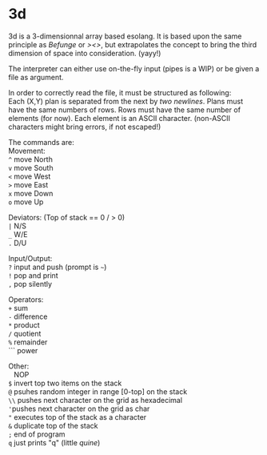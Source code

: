 # 3d

3d is a 3-dimensionnal array based esolang.
It is based upon the same principle as *Befunge* or *><>*, but extrapolates the concept to bring the third dimension of space into consideration. (yayy!)

The interpreter can either use on-the-fly input (pipes is a WIP) or be given a file as argument.

In order to correctly read the file, it must be structured as following:  
  Each (X,Y) plan is separated from the next by *two newlines*.
  Plans must have the same numbers of rows.
  Rows must have the same number of elements (for now).
  Each element is an ASCII character. (non-ASCII characters might bring errors, if not escaped!)

The commands are:  
Movement:  
   `^` move North  
   `v` move South  
   `<` move West  
   `>` move East  
   `x` move Down  
   `o` move Up  

Deviators: (Top of stack == 0 / > 0)  
  `|` N/S  
  `_` W/E  
  `.` D/U  

Input/Output:  
  `?` input and push (prompt is `~`)  
  `!` pop and print  
  `,` pop silently  

Operators:  
  `+` sum  
  `-` difference  
  `*` product  
  `/` quotient  
  `%` remainder  
  `\`` power  

Other:  
  ` ` NOP  
  `$` invert top two items on the stack  
  `@` psuhes random integer in range [0-top] on the stack  
  `\\` pushes next character on the grid as hexadecimal  
  `'`pushes next character on the grid as char  
  `"` executes top of the stack as a character  
  `&` duplicate top of the stack  
  `;` end of program  
  `q` just prints "q" (little *quine*)

